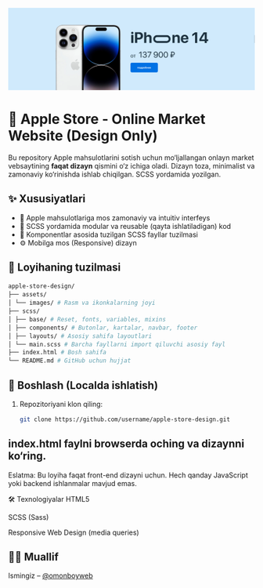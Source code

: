 ![Apple](./imgs/promo.png)

# 🍏 Apple Store - Online Market Website (Design Only)

Bu repository Apple mahsulotlarini sotish uchun mo‘ljallangan onlayn market vebsaytining **faqat dizayn** qismini o‘z ichiga oladi. Dizayn toza, minimalist va zamonaviy ko‘rinishda ishlab chiqilgan. SCSS yordamida yozilgan.

## ✨ Xususiyatlari

- 📱 Apple mahsulotlariga mos zamonaviy va intuitiv interfeys
- 🎨 SCSS yordamida modular va reusable (qayta ishlatiladigan) kod
- 🧩 Komponentlar asosida tuzilgan SCSS fayllar tuzilmasi
- ⚙️ Mobilga mos (Responsive) dizayn

## 📂 Loyihaning tuzilmasi

```bash
apple-store-design/
├── assets/
│ └── images/ # Rasm va ikonkalarning joyi
├── scss/
│ ├── base/ # Reset, fonts, variables, mixins
│ ├── components/ # Butonlar, kartalar, navbar, footer
│ ├── layouts/ # Asosiy sahifa layoutlari
│ └── main.scss # Barcha fayllarni import qiluvchi asosiy fayl
├── index.html # Bosh sahifa
└── README.md # GitHub uchun hujjat
```

## 🚀 Boshlash (Localda ishlatish)

1. Repozitoriyani klon qiling:
   ```bash
   git clone https://github.com/username/apple-store-design.git
   ```

## index.html faylni browserda oching va dizaynni ko‘ring.

Eslatma: Bu loyiha faqat front-end dizayni uchun. Hech qanday JavaScript yoki backend ishlanmalar mavjud emas.

🛠 Texnologiyalar
HTML5

SCSS (Sass)

Responsive Web Design (media queries)

## 👨‍💻 Muallif

Ismingiz – [@omonboyweb](https://github.com/omonboyweb)
